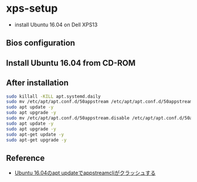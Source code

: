 # xps-setup

* install Ubuntu 16.04 on Dell XPS13

## Bios configuration

## Install Ubuntu 16.04 from CD-ROM

## After installation

```bash
sudo killall -KILL apt.systemd.daily
sudo mv /etc/apt/apt.conf.d/50appstream /etc/apt/apt.conf.d/50appstream.disable
sudo apt update -y
sudo apt upgrade -y
sudo mv /etc/apt/apt.conf.d/50appstream.disable /etc/apt/apt.conf.d/50appstream
sudo apt update -y
sudo apt upgrade -y
sudo apt-get update -y
sudo apt-get upgrade -y
```

## Reference

* [Ubuntu 16.04のapt updateでappstreamcliがクラッシュする](http://grainrigi.hatenablog.com/entry/2017/08/26/232405)
